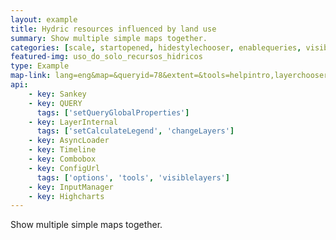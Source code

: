 ```yaml
---
layout: example
title: Hydric resources influenced by land use
summary: Show multiple simple maps together.
categories: [scale, startopened, hidestylechooser, enablequeries, visiblelayers]
featured-img: uso_do_solo_recursos_hidricos
type: Example
map-link: lang=eng&map=&queryid=78&extent=&tools=helpintro,layerchooser,zoomextent,customzoom,getfeature,hovershowlegend&options=scale,startopened,hidestylechooser,enablequeries&visiblelayers=1000
api: 
    - key: Sankey
    - key: QUERY
      tags: ['setQueryGlobalProperties']
    - key: LayerInternal
      tags: ['setCalculateLegend', 'changeLayers']
    - key: AsyncLoader
    - key: Timeline
    - key: Combobox
    - key: ConfigUrl
      tags: ['options', 'tools', 'visiblelayers']
    - key: InputManager
    - key: Highcharts
---
```

Show multiple simple maps together.
